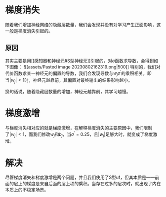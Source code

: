 # 梯度消失
随着我们增加神经网络的隐藏层数量，我们会发现并没有对学习产生正面影响，这一般是梯度消失引起的。
## 原因
其实主要是用[[感知器和神经元#S型神经元]]引起的，对$\sigma$函数求导数，会得到如下图像：
![[assets/Pasted image 20230802162319.png|500]]
特别的，我们对代价函数求某一神经元的偏置的导数，我们会发现导数与$w_j \sigma^{'}$的乘积相关，即当$\vert w_j \vert < 1$时，神经元越靠前，其偏置对最终输出的结果影响越小。

换句话说，随着隐藏层数量的增加，神经元越靠前，其学习越慢。


# 梯度激增
与梯度消失相对应的就是梯度激增，在解释梯度消失的主要原因中，我们限制了$\vert w_j \vert < 1$，而我们修改$w_j$和$b_j$，当$\sigma^{'} = 0.25$，且$\vert w_j \vert$足够大时，就变成了梯度激增。


# 解决
尽管梯度消失和梯度激增是两个问题，并且我们使用了S型uf，但其本质是——前面的层上的梯度是来自后面的层上项的乘积。当存在过多的层次时，就出现了内在本质上的不稳定场景。